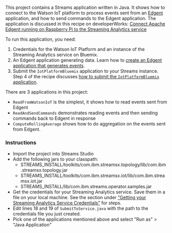 This project contains a Streams application written in Java. It shows how to connect to the Watson IoT platform to process events sent from an [Edgent](https://edgent.apache.org) application, and how to send commands to the Edgent application.
The application is discussed in this recipe on developerWorks: [Connect Apache Edgent running on Raspberry Pi to the Streaming Analytics service](https://developer.ibm.com/recipes/tutorials/connect-apache-edgent-to-the-streaming-analytics-service-using-the-watson-iot-platform/)


To run this application, you need:
 1. Credentials for the Watson IoT Platform and an instance of the Streaming Analytics service on Bluemix.
 2. An Edgent application generating data.  Learn how to [create an Edgent application that generates events](https://developer.ibm.com/recipes/tutorials/send-events-to-the-watson-iot-platform-from-a-raspberry-pi-running-apache-edgent/).
 3. Submit the `IotPlatformBluemix` application to your Streams instance.  Step 4 of the recipe discusses [how to submit the `IotPlatformBluemix` application](https://developer.ibm.com/recipes/tutorials/connect-apache-edgent-to-the-streaming-analytics-service-using-the-watson-iot-platform/#r_step4).
 
There are 3 applications in this project:
- `ReadFromWatsonIoT` is the simplest, it shows how to read events sent from Edgent
- `ReadAndSendCommands` demonstrates reading events and then sending commands back to Edgent in response
- `ComputeRollingAverage` shows how to do aggregation on the events sent from Edgent.


### Instructions

- Import the project into Streams Studio
- Add the following jars to your classpath:
   - STREAMS_INSTALL/toolkits/com.ibm.streamsx.topology/lib/com.ibm.streamsx.topology.jar
   - STREAMS_INSTALL/toolkits/com.ibm.streamsx.iot/lib/com.ibm.streamsx.iot.jar
   - STREAMS_INSTALL/lib/com.ibm.streams.operator.samples.jar
- Get the credentials for your Streaming Analytics service. Save them in a file on your local machine. See the section under ["Getting your Streaming Analytics Service Credentials"](https://developer.ibm.com/recipes/tutorials/connect-apache-edgent-to-the-streaming-analytics-service-using-the-watson-iot-platform/#r_step3) for steps.
- Edit lines 18 and 19 of `SubmitToService.java` with the path to the credentials file you just created.
- Pick one of the applications mentioned above and select "Run as" > "Java Application"
